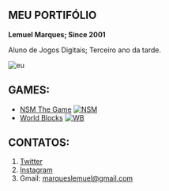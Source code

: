 ## MEU PORTIFÓLIO

**Lemuel Marques; Since 2001**

Aluno de Jogos Digitais; Terceiro ano da tarde.

![eu](https://scontent.frec10-1.fna.fbcdn.net/v/t1.0-9/41923630_295023124429436_2122867373655457792_n.jpg?_nc_cat=108&_nc_ht=scontent.frec10-1.fna&oh=2fa94c2bf440a011cbe3635baa1e7e22&oe=5CD03F5C)

## GAMES:
- [NSM The Game](https://lemuelmarques.github.io/NSMTHEGAME/)
<a href="https://lemuelmarques.github.io/NSMTHEGAME/" target="_blank"> ![NSM](https://i.pinimg.com/originals/f0/c7/b4/f0c7b48969a27fe6a30642be7da25fc4.png) </a>
- [World Blocks](https://lemuelmarques.github.io/WORLDBLOCKS/)
<a href="https://lemuelmarques.github.io/WORLDBLOCKS/" target="_blank"> ![WB](https://i.pinimg.com/originals/3f/f8/e5/3ff8e512c73ee42442f3902807c8db66.png) </a>

## CONTATOS:
1. [Twitter](https://twitter.com/MarquesLemuel)
2. [Instagram](https://www.instagram.com/_lemuell/?hl=pt-br)
3. Gmail: marqueslemuel@gmail.com

